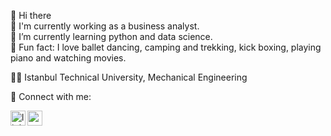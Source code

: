👋 Hi there
<br />
👀 I'm currently working as a business analyst.
<br />
🔭 I’m currently learning python and data science.
<br />
👯 Fun fact: I love ballet dancing, camping and trekking, kick boxing, playing piano and watching movies. 

👨‍🎓 Istanbul Technical University, Mechanical Engineering

📩 Connect with me:

[<img align="left" alt="linkedin | LinkedIn" width="24px" src="https://raw.githubusercontent.com/peterthehan/peterthehan/master/assets/linkedin.svg" />][linkedin]
[<img align="left" height="24" width="24" src="https://cdn.jsdelivr.net/npm/simple-icons@v4/icons/gmail.svg" />][gmail]

<br />

[linkedin]: https://www.linkedin.com/in/ceyda-başaran-94b6b3146/
[gmail]: mailto:ceydabasaran95@gmail.com
<br />



<!---
ceydabasaran/ceydabasaran is a ✨ special ✨ repository because its `README.md` (this file) appears on your GitHub profile.
You can click the Preview link to take a look at your changes.
--->
